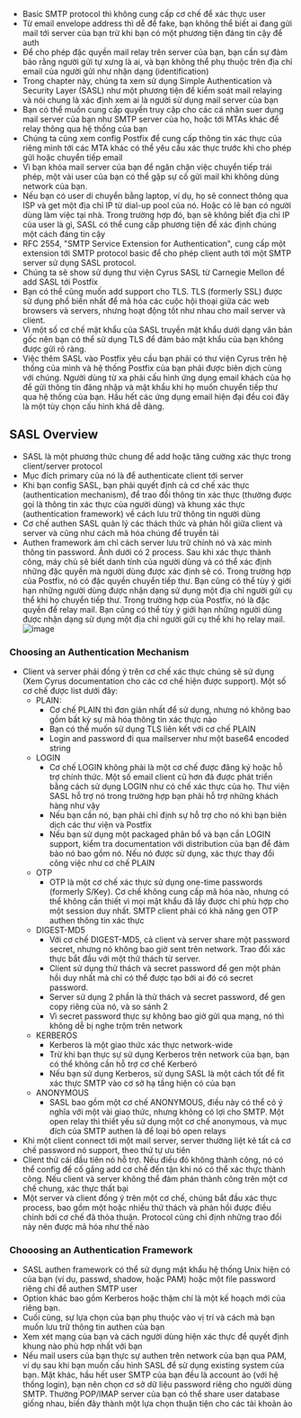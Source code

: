 - Basic SMTP protocol thì không cung cấp cơ chế để xác thực user
- Từ email envelope address thì dễ để fake, bạn không thể biết ai đang gửi mail tới server của bạn trừ khi bạn có một phương tiện đáng tin cậy để auth 
- Để cho phép đặc quyền mail relay trên server của bạn, bạn cần sự đảm bảo rằng người gửi tự xưng là ai, và bạn không thể phụ thuộc trên địa chỉ email của người gửi như nhận dạng (identification)
- Trong chapter này, chúng ta xem sử dụng Simple Authentication và Security Layer (SASL) như một phương tiện để kiểm soát mail relaying và nói chung là xác định xem ai là người sử dụng mail server của bạn
- Bạn có thể muốn cung cấp quyền truy cập cho các cá nhân suer dụng mail server của bạn như SMTP server của họ, hoặc tới MTAs khác để relay thông qua hệ thống của bạn
- Chúng ta cũng xem config Postfix để cung cấp thông tin xác thực của riêng mình tới các MTA khác có thể yêu cầu xác thực trước khi cho phép gửi hoặc chuyển tiếp email
- Vì bạn khóa mail server của bạn để ngăn chặn việc chuyển tiếp trái phép, một vài user của bạn có thể gặp sự cố gửi mail khi không dùng network của bạn.
- Nếu bạn có user di chuyển bằng laptop, ví dụ, họ sẽ connect thông qua ISP và get một địa chỉ IP từ dial-up pool của nó. Hoặc có lẽ ban có người dùng làm việc tại nhà. Trong trường hợp đó, bạn sẽ không biết địa chỉ IP của user là gì, SASL có thể cung cấp phương tiện để xác định chúng một cách đáng tin cậy
- RFC 2554, "SMTP Service Extension for Authentication", cung cấp một extension tới SMTP protocol basic để cho phép client auth tới một SMTP server sử dụng SASL protocol.
- Chúng ta sẽ show sử dụng thư viện Cyrus SASL từ Carnegie Mellon để add SASL tới Postfix
- Bạn có thể cũng muốn add support cho TLS. TLS (formerly SSL) được sử dụng phổ biến nhất để mã hóa các cuộc hội thoại giữa các web browsers và servers, nhưng hoạt động tốt như nhau cho mail server và client.
- Vì một số cơ chế mật khẩu của SASL truyền mật khẩu dưới dạng văn bản gốc nên bạn có thể sử dụng TLS để đảm bảo mật khẩu của bạn không được gửi rõ ràng.
- Việc thêm SASL vào Postfix yêu cầu bạn phải có thư viện Cyrus trên hệ thống của mình và hệ thống Postfix của bạn phải được biên dịch cùng với chúng. Người dùng từ xa phải cấu hình ứng dụng email khách của họ để gửi thông tin đăng nhập và mật khẩu khi họ muốn chuyển tiếp thư qua hệ thống của bạn. Hầu hết các ứng dụng email hiện đại đều coi đây là một tùy chọn cấu hình khá dễ dàng.
## SASL Overview
- SASL là một phương thức chung để add hoặc tăng cường xác thực trong client/server protocol
- Mục đích primary của nó là để authenticate client tới server
- Khi bạn config SASL, bạn phải quyết định cả cơ chế xác thực (authentication mechanism), để trao đổi thông tin xác thực (thường được gọi là thông tin xác thực của người dùng) và khung xác thực (authentication framework) về cách lưu trữ thông tin người dùng
- Cơ chế authen SASL quản lý các thách thức và phản hồi giữa client và server và cũng như cách mã hóa chúng để truyền tải
- Authen framework ám chỉ cách server lưu trữ chính nó và xác minh thông tin password. Ảnh dưới có 2 process. Sau khi xác thực thành công, máy chủ sẽ biết danh tính của người dùng và có thể xác định những đặc quyền mà người dùng được xác định sẽ có. Trong trường hợp của Postfix, nó có đặc quyền chuyển tiếp thư. Bạn cũng có thể tùy ý giới hạn những người dùng được nhận dạng sử dụng một địa chỉ người gửi cụ thể khi họ chuyển tiếp thư. Trong trường hợp của Postfix, nó là đặc quyền để relay mail. Bạn cũng có thể tùy ý giới hạn những người dùng được nhận dạng sử dụng một địa chỉ người gửi cụ thể khi họ relay mail.
![image](https://github.com/DinhHa1011/Postfix/assets/119484840/15352cfd-0d2b-4ff1-aa6b-f93adabbbf5b)
### Choosing an Authentication Mechanism
- Client và server phải đồng ý trên cơ chế xác thực chúng sẽ sử dụng (Xem Cyrus documentation cho các cơ chế hiện được support). Một số cơ chế được list dưới đây:
  - PLAIN:
    - Cơ chế PLAIN thì đơn giản nhất để sử dụng, nhưng nó không bao gồm bất kỳ sự mã hóa thông tin xác thực nào
    - Bạn có thể muốn sử dụng TLS liên kết với cơ chế PLAIN
    - Login and password đi qua mailserver như một base64 encoded string
  - LOGIN
    - Cơ chế LOGIN không phải là một cơ chế được đăng ký hoặc hỗ trợ chính thức. Một số email client cũ hơn đã được phát triển bằng cách sử dụng LOGIN như có chế xác thực của họ. Thư viện SASL hỗ trợ nó trong trường hợp bạn phải hỗ trợ những khách hàng như vậy
    - Nếu bạn cần nó, bạn phải chỉ định sự hỗ trợ cho nó khi bạn biên dịch các thư viện và Postfix
    - Nếu bạn sử dụng một packaged phân bổ và bạn cần LOGIN support, kiểm tra documentation với distribution của bạn để đảm bảo nó bao gồm nó. Nếu nó được sử dụng, xác thực thay đổi công việc như cơ chế PLAIN
  - OTP
    - OTP là một cơ chế xác thực sử dụng one-time passwords (formerly S/Key). Cơ chế không cung cấp mã hóa nào, nhưng có thể không cần thiết vì mọi mật khẩu đã lấy được chỉ phù hợp cho một session duy nhất. SMTP client phải có khả năng gen OTP authen thông tin xác thực
  - DIGEST-MD5
    - Với cơ chế DIGEST-MD5, cả client và server share một password secret, nhưng nó không bao giờ sent trên network. Trao đổi xác thực bắt đầu với một thử thách từ server.
    - Client sử dụng thử thách và secret password để gen một phản hồi duy nhất mà chỉ có thể được tạo bởi ai đó có secret password.
    - Server sử dụng 2 phần là thử thách và secret password, để gen copy riêng của nó, và so sánh 2
    - Vì secret password thực sự không bao giờ gửi qua mạng, nó thì không dễ bị nghe trộm trên network
  - KERBEROS
    - Kerberos là một giao thức xác thực network-wide
    - Trừ khi bạn thực sự sử dụng Kerberos trên network của bạn, bạn có thể không cần hỗ trợ cơ chế Kerberó
    - Nếu bạn sử dụng Kerberos, sử dụng SASL là một cách tốt để fit xác thực SMTP vào cơ sở hạ tầng hiện có của bạn
  - ANONYMOUS
    - SASL bao gồm một cơ chế ANONYMOUS, điều này có thể có ý nghĩa với một vài giao thức, nhưng không có lợi cho SMTP. Một open relay thì thiết yếu sử dụng một cơ chế anonymous, và mục đích của SMTP authen là để loại bỏ open relays
- Khi một client connect tới một mail server, server thường liệt kê tất cả cơ chế password nó support, theo thứ tự ưu tiên
- Client thử cái đầu tiên nó hỗ trợ. Nếu điều đó không thành công, nó có thể config để cố gắng add cơ chế đến tận khi nó có thể xác thực thành công. Nếu client và server không thể đàm phán thành công trên một cơ chế chung, xác thực thất bại
- Một server và client đồng ý trên một cơ chế, chúng bắt đầu xác thực process, bao gồm một hoặc nhiều thử thách và phản hồi được điều chỉnh bởi cơ chế đã thỏa thuận. Protocol cũng chỉ định những trao đổi này nên được mã hóa như thế nào
### Chooosing an Authentication Framework
- SASL authen framework có thể sử dụng mật khẩu hệ thống Unix hiện có của bạn (ví dụ, passwd, shadow, hoặc PAM) hoặc một file password riêng chỉ để authen SMTP user
- Option khác bao gồm Kerberos hoặc thậm chí là một kế hoạch mới của riêng bạn.
- Cuối cùng, sự lựa chọn của bạn phụ thuộc vào vị trí và cách mà bạn muốn lưu trữ thông tin authen của bạn
- Xem xét mạng của bạn và cách người dùng hiện xác thực để quyết định khung nào phù hợp nhất với bạn
- Nếu mail users của bạn thực sự authen trên network của bạn qua PAM, ví dụ sau khi bạn muốn cấu hình SASL để sử dụng existing system của bạn. Mặt khác, hầu hết user SMTP của bạn đều là account ảo (với hệ thống login), bạn nên chọn cơ sở dữ liệu password riêng cho người dùng SMTP. Thường POP/IMAP server của bạn có thể share user database giống nhau, biến đây thành một lựa chọn thuận tiện cho các tài khoản ảo
